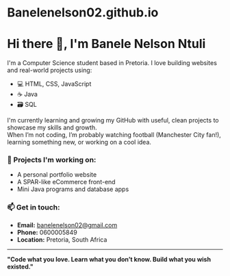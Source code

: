 # Banelenelson02.github.io
# Hi there 👋, I'm Banele Nelson Ntuli

I'm a Computer Science student based in Pretoria. I love building websites and real-world projects using:

- 💻 HTML, CSS, JavaScript
- ☕ Java
- 🗃️ SQL

I'm currently learning and growing my GitHub with useful, clean projects to showcase my skills and growth.  
When I’m not coding, I’m probably watching football (Manchester City fan!), learning something new, or working on a cool idea.

### 🔨 Projects I'm working on:
- A personal portfolio website
- A SPAR-like eCommerce front-end
- Mini Java programs and database apps

### 📫 Get in touch:
- **Email:** banelenelson02@gmail.com
- **Phone:** 0600005849
- **Location:** Pretoria, South Africa

---

**"Code what you love. Learn what you don’t know. Build what you wish existed."**


